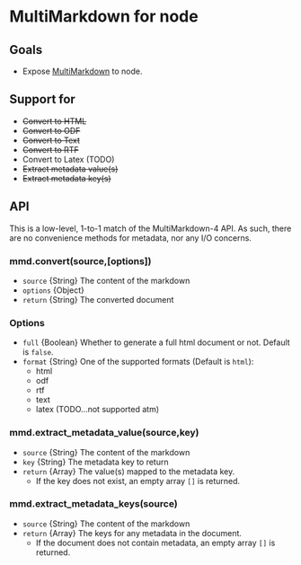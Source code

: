 # MultiMarkdown for node


## Goals

* Expose [MultiMarkdown](https://github.com/fletcher/MultiMarkdown-4) to node.

## Support for

* ~~Convert to HTML~~
* ~~Convert to ODF~~
* ~~Convert to Text~~
* ~~Convert to RTF~~
* Convert to Latex (TODO)
* ~~Extract metadata value(s)~~
* ~~Extract metadata key(s)~~



## API

This is a low-level, 1-to-1 match of the MultiMarkdown-4 API.
As such, there are no convenience methods for metadata, nor any
I/O concerns.

### mmd.convert(source,[options])

* `source` {String} The content of the markdown
* `options` {Object}
* `return` {String} The converted document

### Options

* `full` {Boolean} Whether to generate a full html document or not. Default is `false`.
* `format` {String} One of the supported formats (Default is `html`):
    * html
    * odf
    * rtf
    * text
    * latex (TODO...not supported atm)

### mmd.extract_metadata_value(source,key)

* `source` {String} The content of the markdown
* `key` {String} The metadata key to return
* `return` {Array} The value(s) mapped to the metadata key.
    * If the key does not exist, an empty array `[]` is returned.

### mmd.extract_metadata_keys(source)

* `source` {String} The content of the markdown
* `return` {Array} The keys for any metadata in the document.
    * If the document does not contain metadata, an empty array `[]` is returned.


